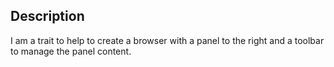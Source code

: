 Description
--------------------

I am a trait to help to create a browser with a panel to the right and a toolbar to manage the panel content.